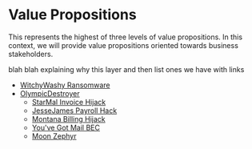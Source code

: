 # Value Propositions

This represents the highest of three levels of value propositions. 
In this context, we will provide value propositions oriented towards business stakeholders.

blah blah explaining why this layer and then list ones we have with links

  * [WitchyWashy Ransomware](./WitchyWashy)
* [OlympicDestroyer](./OlympicDestroyer.md)
  * [StarMal Invoice Hijack](./StarMal) 
  * [JesseJames Payroll Hack](./JesseJames)
  * [Montana Billing Hijack](./Montana)   
  * [You've Got Mail BEC](./YouveGotMail)
  * [Moon Zephyr](./Moonzephyr)

    
